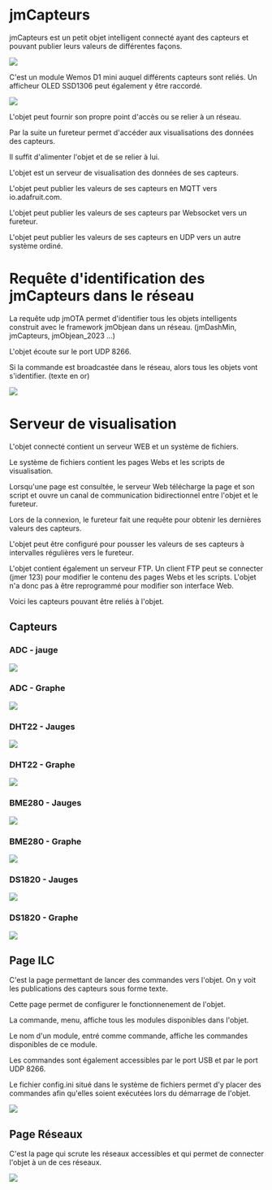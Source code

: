 # **jmCapteurs**

jmCapteurs est un petit objet intelligent connecté ayant des capteurs et pouvant publier leurs valeurs de différentes façons.

![](./img/img_0323.png)

C'est un module Wemos D1 mini auquel différents capteurs sont reliés. Un afficheur OLED SSD1306 peut également y être raccordé.

![](./img/schema.png)

L'objet peut fournir son propre point d'accès ou se relier à un réseau.

Par la suite un fureteur permet d'accéder aux visualisations des données des capteurs.

Il suffit d'alimenter l'objet et de se relier à lui.

L'objet est un serveur de visualisation des données de ses capteurs.

L'objet peut publier les valeurs de ses capteurs en MQTT vers io.adafruit.com.

L'objet peut publier les valeurs de ses capteurs par Websocket vers un fureteur.

L'objet peut publier les valeurs de ses capteurs en UDP vers un autre système ordiné.

# ​Requête d'identification des jmCapteurs dans le réseau

La requête udp jmOTA permet d'identifier tous les objets intelligents construit avec le framework jmObjean dans un réseau. (jmDashMin, jmCapteurs, jmObjean_2023 ...)

L'objet écoute sur le port UDP 8266.

Si la commande est broadcastée dans le réseau, alors tous les objets vont s'identifier. (texte en or)

![](./img/jmota.png)

# ​Serveur de visualisation

L'objet connecté contient un serveur WEB et un système de fichiers.

Le système de fichiers contient les pages Webs et les scripts de visualisation.

Lorsqu'une page est consultée, le serveur Web télécharge la page et son script et ouvre un canal de communication bidirectionnel entre l'objet et le fureteur.

Lors de la connexion, le fureteur fait une requête pour obtenir les dernières valeurs des capteurs.

L'objet peut être configuré pour pousser les valeurs de ses capteurs à intervalles régulières vers le fureteur.

L'objet contient également un serveur FTP. Un client FTP peut se connecter (jmer 123) pour modifier le contenu des pages Webs et les scripts. L'objet n'a donc pas à être reprogrammé pour modifier son interface Web.

Voici les capteurs pouvant être reliés à l'objet.

## ​Capteurs

### ​ADC - jauge

![](./img/volts.png)

### ​ADC - Graphe

![](./img/volts-h.png)


### ​DHT22 - Jauges

![](./img/dht22.png)

### ​DHT22 - Graphe

![](./img/dht22-h.png)

### BME280 - Jauges

![](./img/bme280.png)


### BME280 - ​Graphe 

![](./img/bme-h.png)

### ​DS1820 - Jauges

![](./img/ds1820.png)

### ​DS1820 - Graphe

![](./img/ds182-h.png)


## ​Page ILC

C'est la page permettant de lancer des commandes vers l'objet. On y voit les publications des capteurs sous forme texte.

Cette page permet de configurer le fonctionnenement de l'objet.

La commande, menu, affiche tous les modules disponibles dans l'objet.

Le nom d'un module, entré comme commande, affiche les commandes disponibles de ce module.

Les commandes sont également accessibles par le port USB et par le port UDP 8266.

Le fichier config.ini situé dans le système de fichiers permet d'y placer des commandes afin qu'elles soient exécutées lors du démarrage de l'objet.

![](./img/ilc.png)


## ​Page Réseaux

C'est la page qui scrute les réseaux accessibles et qui permet de connecter l'objet à un de ces réseaux.

![](./img/reseaux.png)